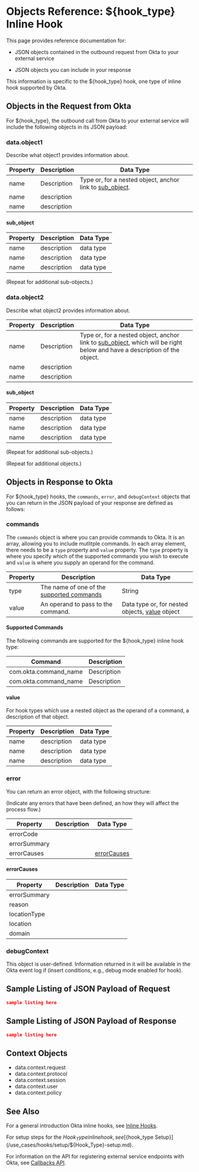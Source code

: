 # Objects Reference: ${hook_type} Inline Hook

This page provides reference documentation for:

- JSON objects contained in the outbound request from Okta to your external service

- JSON objects you can include in your response

This information is specific to the ${hook_type} hook, one type of inline hook supported by Okta.

## Objects in the Request from Okta

For ${hook_type}, the outbound call from Okta to your external service will include the following objects in its JSON payload:

### data.object1

Describe what object1 provides information about.

| Property | Description | Data Type                                                               |
|----------|-------------|-------------------------------------------------------------------------|
| name     | Description | Type or, for a nested object, anchor link to [sub_object](#sub_object). |
| name     | description |                                                                         |
| name     | description |                                                                         |

#### sub_object

| Property | Description | Data Type |
|----------|-------------|-----------|
| name     | description | data type |
| name     | description | data type |
| name     | description | data type |

(Repeat for additional sub-objects.)

### data.object2

Describe what object2 provides information about.

| Property | Description | Data Type                                                                                                                               |
|----------|-------------|-----------------------------------------------------------------------------------------------------------------------------------------|
| name     | Description | Type or, for a nested object, anchor link to [sub_object](#sub_object), which will be right below and have a description of the object. |
| name     | description |                                                                                                                                         |
| name     | description |                                                                                                                                         |

#### sub_object

| Property | Description | Data Type |
|----------|-------------|-----------|
| name     | description | data type |
| name     | description | data type |
| name     | description | data type |

(Repeat for additional sub-objects.)

(Repeat for additional objects.)

## Objects in Response to Okta

For ${hook_type} hooks, the `commands`, `error`, and `debugContext` objects that you can return in the JSON payload of your response are defined as follows:

### commands

The `commands` object is where you can provide commands to Okta. It is an array, allowing you to include mutlitple commands. In each array element, there needs to be a `type` property and `value` property. The `type` property is where you specify which of the supported commands you wish to execute and `value` is where you supply an operand for the command.

| Property | Description                                                      | Data Type                                                |
|----------|------------------------------------------------------------------|----------------------------------------------------------|
| type     | The name of one of the [supported commands](#supported-commands) | String                                                   |
| value    | An operand to pass to the command.                               | Data type or, for nested objects, [value](#value) object |


#### Supported Commands

The following commands are supported for the ${hook_type} inline hook type:

| Command               | Description |
|-----------------------|-------------|
| com.okta.command_name | Description |
| com.okta.command_name | Description |

#### value

For hook types which use a nested object as the operand of a command, a description of that object.

| Property | Description | Data Type |
|----------|-------------|-----------|
| name     | description | data type |
| name     | description | data type |
| name     | description | data type |

### error

You can return an error object, with the following structure:

(Indicate any errors that have been defined, an how they will affect the process flow.)

| Property     | Description | Data Type                   |
|--------------|-------------|-----------------------------|
| errorCode    |             |                             |
| errorSummary |             |                             |
| errorCauses  |             | [errorCauses](#errorCauses) |

#### errorCauses

| Property     | Description | Data Type |
|--------------|-------------|-----------|
| errorSummary |             |           |
| reason       |             |           |
| locationType |             |           |
| location     |             |           |
| domain       |             |           |

### debugContext

This object is user-defined. Information returned in it will be available in the Okta event log if (insert conditions, e.g., debug mode enabled for hook).

## Sample Listing of JSON Payload of Request

```JSON
sample listing here
```

## Sample Listing of JSON Payload of Response 

```JSON
sample listing here
```
## Context Objects

<!-- Not sure whether to cover context objects. Questions: are they the same for all hooks? Are they useful to developers?-->

 - data.context.request
 - data.context.protocol
 - data.context.session
 - data.context.user
 - data.context.policy

## See Also

For a general introduction Okta inline hooks, see [Inline Hooks](/use_cases/hooks/).

For setup steps for the ${Hook_Type} inline hook, see [${hook_type Setup}](/use_cases/hooks/setup/${Hook_Type}-setup.md).

For information on the API for registering external service endpoints with Okta, see [Callbacks API](/api/resources/callbacks).
